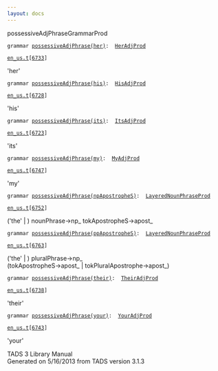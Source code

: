 ```yaml
---
layout: docs
---
```

<span class="title">possessiveAdjPhrase</span><span class="type">GrammarProd</span>

`grammar `<span class="classExtLink">[`possessiveAdjPhrase(her)`](../object/possessiveAdjPhrase(her).html)</span>` :   `[`HerAdjProd`](../object/HerAdjProd.html)

[`en_us.t`](../file/en_us.t.html)`[`[`6733`](../source/en_us.t.html#6733)`]`

<div class="gramrule">

'her'

</div>

`grammar `<span class="classExtLink">[`possessiveAdjPhrase(his)`](../object/possessiveAdjPhrase(his).html)</span>` :   `[`HisAdjProd`](../object/HisAdjProd.html)

[`en_us.t`](../file/en_us.t.html)`[`[`6728`](../source/en_us.t.html#6728)`]`

<div class="gramrule">

'his'

</div>

`grammar `<span class="classExtLink">[`possessiveAdjPhrase(its)`](../object/possessiveAdjPhrase(its).html)</span>` :   `[`ItsAdjProd`](../object/ItsAdjProd.html)

[`en_us.t`](../file/en_us.t.html)`[`[`6723`](../source/en_us.t.html#6723)`]`

<div class="gramrule">

'its'

</div>

`grammar `<span class="classExtLink">[`possessiveAdjPhrase(my)`](../object/possessiveAdjPhrase(my).html)</span>` :   `[`MyAdjProd`](../object/MyAdjProd.html)

[`en_us.t`](../file/en_us.t.html)`[`[`6747`](../source/en_us.t.html#6747)`]`

<div class="gramrule">

'my'

</div>

`grammar `<span class="classExtLink">[`possessiveAdjPhrase(npApostropheS)`](../object/possessiveAdjPhrase(npApostropheS).html)</span>` :   `[`LayeredNounPhraseProd`](../object/LayeredNounPhraseProd.html)

[`en_us.t`](../file/en_us.t.html)`[`[`6752`](../source/en_us.t.html#6752)`]`

<div class="gramrule">

('the' \| ) nounPhrase-\>np\_ tokApostropheS-\>apost\_

</div>

`grammar `<span class="classExtLink">[`possessiveAdjPhrase(ppApostropheS)`](../object/possessiveAdjPhrase(ppApostropheS).html)</span>` :   `[`LayeredNounPhraseProd`](../object/LayeredNounPhraseProd.html)

[`en_us.t`](../file/en_us.t.html)`[`[`6763`](../source/en_us.t.html#6763)`]`

<div class="gramrule">

('the' \| ) pluralPhrase-\>np\_  
(tokApostropheS-\>apost\_ \| tokPluralApostrophe-\>apost\_)  

</div>

`grammar `<span class="classExtLink">[`possessiveAdjPhrase(their)`](../object/possessiveAdjPhrase(their).html)</span>` :   `[`TheirAdjProd`](../object/TheirAdjProd.html)

[`en_us.t`](../file/en_us.t.html)`[`[`6738`](../source/en_us.t.html#6738)`]`

<div class="gramrule">

'their'

</div>

`grammar `<span class="classExtLink">[`possessiveAdjPhrase(your)`](../object/possessiveAdjPhrase(your).html)</span>` :   `[`YourAdjProd`](../object/YourAdjProd.html)

[`en_us.t`](../file/en_us.t.html)`[`[`6743`](../source/en_us.t.html#6743)`]`

<div class="gramrule">

'your'

</div>

<div class="ftr">

TADS 3 Library Manual  
Generated on 5/16/2013 from TADS version 3.1.3

</div>
